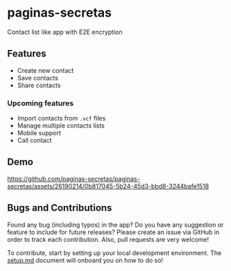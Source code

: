 # paginas-secretas

Contact list like app with E2E encryption

## Features

- Create new contact
- Save contacts
- Share contacts

### Upcoming features

- Import contacts from `.vcf` files
- Manage multiple contacts lists
- Mobile support
- Call contact

## Demo


https://github.com/paginas-secretas/paginas-secretas/assets/26190214/0b817045-5b24-45d3-bbd8-3244bafe1518




## Bugs and Contributions

Found any bug (including typos) in the app? Do you have any suggestion
or feature to include for future releases? Please create an issue via
GitHub in order to track each contribution. Also, pull requests are very
welcome!

To contribute, start by setting up your local development environment. The [setup.md](setup.md) document will onboard you on how to do so!
